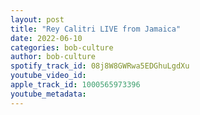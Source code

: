 ```yaml
---
layout: post
title: "Rey Calitri LIVE from Jamaica"
date: 2022-06-10
categories: bob-culture
author: bob-culture
spotify_track_id: 08j8W8GWRwa5EDGhuLgdXu
youtube_video_id: 
apple_track_id: 1000565973396
youtube_metadata: 
---
```

